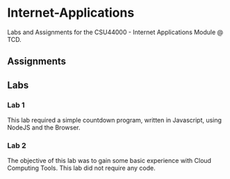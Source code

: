 # Internet-Applications

Labs and Assignments for the CSU44000 - Internet Applications Module @ TCD.

## Assignments


## Labs

### Lab 1
This lab required a simple countdown program, written in Javascript, using NodeJS and the Browser.

### Lab 2
The objective of this lab was to gain some basic experience with Cloud Computing Tools. 
This lab did not require any code.
